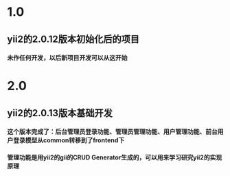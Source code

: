 # 1.0 
## yii2的2.0.12版本初始化后的项目
#### 未作任何开发，以后新项目开发可以从这开始

# 2.0
## yii2的2.0.13版本基础开发
#### 这个版本完成了：后台管理员登录功能、管理员管理功能、用户管理功能、前台用户登录模型从common转移到了frontend下
#### 管理功能是用yii2的gii的CRUD Generator生成的，可以用来学习研究yii2的实现原理

